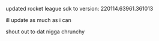 updated rocket league sdk to version: 220114.63961.361013

ill update as much as i can

shout out to dat nigga chrunchy
